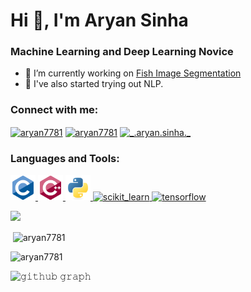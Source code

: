 <!-- ### <img src="https://media.giphy.com/media/hvRJCLFzcasrR4ia7z/giphy.gif" width="30px"> Hello visitor!!!😄

[![Github](https://img.shields.io/badge/-Github-330c83?style=flat&logo=Github&logoColor=white)](https://github.com/aryan7781)
[![Twitter](https://img.shields.io/badge/-Twitter-330c83?style=flat&logo=Twitter&logoColor=white)](https://twitter.com/aryansinha7781)
[![Instagram](https://img.shields.io/badge/-Instagram-330c83?style=flat&labelColor=330c83&logo=instagram&logoColor=white)](https://www.instagram.com/_.aryan.sinha._/)
[![Gmail](https://img.shields.io/badge/-Gmail-330c83?style=flat&logo=Gmail&logoColor=white)](mailto:aryansinhagya05@gmail.com)
[![Kaggle](https://img.shields.io/badge/-Kaggle-330c83?style=flat&logo=Kaggle&logoColor=white)](https://www.kaggle.com/aryan7781)
## **About me!!!**
	Computer Engineering Undergrad at IIIT, Bhubaneshwar
	Machine Learning And Deep Learning novice
	
## **Skills**
	Languages: C, C++ and Python
	Libraries familiar with: Numpy, Pandas, Matplotlib, Seaborn, Scikit-Learn, Tensorflow and Keras
	Sectors: Competitve Programming, Data Science and Machine Learning
 -->
 
 <h1 align="left">Hi 👋, I'm Aryan Sinha</h1>
<h3 align="left">Machine Learning and Deep Learning Novice</h3>

- 🔭 I’m currently working on [Fish Image Segmentation](https://github.com/aryan7781/Fish-Image-Segmentation)
- 🔭 I've also started trying out NLP.

<h3 align="left">Connect with me:</h3>
<p align="left">
<a href="https://linkedin.com/in/aryan7781" target="blank"><img align="center" src="https://raw.githubusercontent.com/rahuldkjain/github-profile-readme-generator/master/src/images/icons/Social/linked-in-alt.svg" alt="aryan7781" height="30" width="40" /></a>
<a href="https://kaggle.com/aryan7781" target="blank"><img align="center" src="https://raw.githubusercontent.com/rahuldkjain/github-profile-readme-generator/master/src/images/icons/Social/kaggle.svg" alt="aryan7781" height="30" width="40" /></a>
<a href="https://instagram.com/_.aryan.sinha._" target="blank"><img align="center" src="https://raw.githubusercontent.com/rahuldkjain/github-profile-readme-generator/master/src/images/icons/Social/instagram.svg" alt="_.aryan.sinha._" height="30" width="40" /></a>
</p>

<h3 align="left">Languages and Tools:</h3>
<p align="left"> <a href="https://www.cprogramming.com/" target="_blank"> <img src="https://raw.githubusercontent.com/devicons/devicon/master/icons/c/c-original.svg" alt="c" width="40" height="40"/> </a> <a href="https://www.w3schools.com/cpp/" target="_blank"> <img src="https://raw.githubusercontent.com/devicons/devicon/master/icons/cplusplus/cplusplus-original.svg" alt="cplusplus" width="40" height="40"/> </a> <a href="https://www.python.org" target="_blank"> <img src="https://raw.githubusercontent.com/devicons/devicon/master/icons/python/python-original.svg" alt="python" width="40" height="40"/> </a> <a href="https://scikit-learn.org/" target="_blank"> <img src="https://upload.wikimedia.org/wikipedia/commons/0/05/Scikit_learn_logo_small.svg" alt="scikit_learn" width="40" height="40"/> </a> <a href="https://www.tensorflow.org" target="_blank"> <img src="https://www.vectorlogo.zone/logos/tensorflow/tensorflow-icon.svg" alt="tensorflow" width="40" height="40"/> </a> </p>

![](https://visitor-badge.laobi.icu/badge?page_id=aryan7781.aryan7781)   <br/> 



<p>&nbsp;<img align="center" src="https://github-readme-stats.vercel.app/api?username=aryan7781&show_icons=true&locale=en" alt="aryan7781" /></p>
<p><img align="left" src="https://github-readme-stats.vercel.app/api/top-langs?username=aryan7781&show_icons=true&locale=en&layout=compact" alt="aryan7781" /></p>

<br>

![𝚐𝚒𝚝𝚑𝚞𝚋 𝚐𝚛𝚊𝚙𝚑](https://activity-graph.herokuapp.com/graph?username=aryan7781&bg_color=000000&color=0538FB&line=0507FB&area_color=7DCDFB&point=7DCDFB&hide_border=true&area=true)
